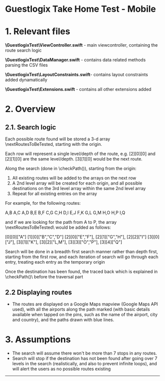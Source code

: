 # Guestlogix Take Home Test - Mobile



# 1. Relevant files

**\GuestlogixTest\ViewController.swift** - main viewcontroller, containing the route search logic

**\GuestlogixTest\DataManager.swift**  - contains data related methods parsing the CSV files

**\GuestlogixTest\LayoutConstraints.swift**- contains layout constraints added dynamatically

**\GuestlogixTest\Extensions.swift** - contains all other extensions added 



# 2. Overview

##   2.1. Search logic

Each possible route found will be stored a 3-d array \nextRoutesToBeTested\, starting with the origin.

Each row will represent a single level/depth of the route, e.g. [2][0][0] and [2][1][0] are the same level/depth. [3][1][0] would be the next route.

Along the search (done in \checkPath()\), starting from the origin:

  1. All existing routes will be added to the arrays on the next row
  2. A 2nd level array will be created for each origin, and all possible destinations on the 3rd level array within the same 2nd level array
  3. Repeat for all existing entries on the array

For example, for the following routes:

A,B
A,C
A,D
B,E
B,F
C,G
C,H
D,I
E,J
F,K
G,L
G,M
H,O
H,P
I,Q

and if we are looking for the path from A to P,
the array \nextRoutesToBeTested\ would be added as follows:

[0][0]["A"]
[1][0]["B","C","D"]
[2][0]["E","F"], [2][1]["G","H"], [2][2]["I"]
[3][0]["J"], [3][1]["K"], [3][2]["L,M"], [3][3]["O","P"], [3][4]["Q"]

Search will be done in a breadth first search manner rather than depth first, starting from the first row,
and each iteration of search will go through each entry, treating each entry as the temporary origin

Once the destination has been found, the traced back which is explained in \checkPath()\ before the traversal part


##  2.2 Displaying routes

- The routes are displayed on a Google Maps mapview (Google Maps API used), with all the airports along the path marked (with basic details available when tapped on the pins, such as the name of the airport, city and country), and the paths drawn with blue lines.



# 3. Assumptions

- The search will assume there won't be more than 7 stops in any routes.
- Search will stop if the destination has not been found after going over 7 levels in the search (realistically, and also to prevent infinite loops), and will alert the users as no possible routes existing

--------------------------------------------------
